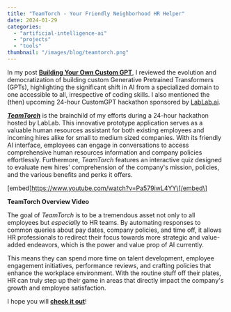 ```yaml
---
title: "TeamTorch - Your Friendly Neighborhood HR Helper"
date: 2024-01-29
categories: 
  - "artificial-intelligence-ai"
  - "projects"
  - "tools"
thumbnail: "/images/blog/teamtorch.png"
---
```


In my post **[Building Your Own Custom GPT](https://quadraticgames.com/building-your-own-custom-gpt/)**, I reviewed the evolution and democratization of building custom Generative Pretrained Transformers (GPTs), highlighting the significant shift in AI from a specialized domain to one accessible to all, irrespective of coding skills. I also mentioned the (then) upcoming 24-hour CustomGPT hackathon sponsored by [LabLab.ai](http://lablab.ai/).

[_**TeamTorch**_](https://lablab.ai/event/create-your-custom-gpts/quadratic-games/teamtorch-your-friendly-neighborhood-hr-helper) is the brainchild of my efforts during a 24-hour hackathon hosted by LabLab. This innovative prototype application serves as a valuable human resources assistant for both existing employees and incoming hires alike for small to medium sized companies. With its friendly AI interface, employees can engage in conversations to access comprehensive human resources information and company policies effortlessly. Furthermore, _TeamTorch_ features an interactive quiz designed to evaluate new hires' comprehension of the company's mission, policies, and the various benefits and perks it offers.

\[embed\]https://www.youtube.com/watch?v=Pa579iwL4YY\[/embed\]

**TeamTorch Overview Video**

The goal of _TeamTorch_ is to be a tremendous asset not only to all employees but _especially_ to HR teams. By automating responses to common queries about pay dates, company policies, and time off, it allows HR professionals to redirect their focus towards more strategic and value-added endeavors, which is the power and value prop of AI currently.

This means they can spend more time on talent development, employee engagement initiatives, performance reviews, and crafting policies that enhance the workplace environment. With the routine stuff off their plates, HR can truly step up their game in areas that directly impact the company's growth and employee satisfaction.

I hope you will **[check it out](https://lablab.ai/event/create-your-custom-gpts/quadratic-games/teamtorch-your-friendly-neighborhood-hr-helper)**!
